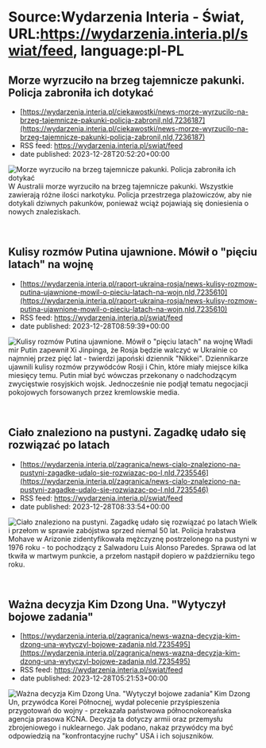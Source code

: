 # Source:Wydarzenia Interia - Świat, URL:https://wydarzenia.interia.pl/swiat/feed, language:pl-PL

## Morze wyrzuciło na brzeg tajemnicze pakunki. Policja zabroniła ich dotykać
 - [https://wydarzenia.interia.pl/ciekawostki/news-morze-wyrzucilo-na-brzeg-tajemnicze-pakunki-policja-zabronil,nId,7236187](https://wydarzenia.interia.pl/ciekawostki/news-morze-wyrzucilo-na-brzeg-tajemnicze-pakunki-policja-zabronil,nId,7236187)
 - RSS feed: https://wydarzenia.interia.pl/swiat/feed
 - date published: 2023-12-28T20:52:20+00:00

<p><a href="https://wydarzenia.interia.pl/ciekawostki/news-morze-wyrzucilo-na-brzeg-tajemnicze-pakunki-policja-zabronil,nId,7236187"><img align="left" alt="Morze wyrzuciło na brzeg tajemnicze pakunki. Policja zabroniła ich dotykać" src="https://i.iplsc.com/morze-wyrzucilo-na-brzeg-tajemnicze-pakunki-policja-zabronil/000IAXPL2RMWMGDH-C321.jpg" /></a>W Australii morze wyrzuciło na brzeg tajemnicze pakunki. Wszystkie zawierają różne ilości narkotyku. Policja przestrzega plażowiczów, aby nie dotykali dziwnych pakunków, ponieważ wciąż pojawiają się doniesienia o nowych znaleziskach. </p><br clear="all" />

## Kulisy rozmów Putina ujawnione. Mówił o "pięciu latach" na wojnę
 - [https://wydarzenia.interia.pl/raport-ukraina-rosja/news-kulisy-rozmow-putina-ujawnione-mowil-o-pieciu-latach-na-wojn,nId,7235610](https://wydarzenia.interia.pl/raport-ukraina-rosja/news-kulisy-rozmow-putina-ujawnione-mowil-o-pieciu-latach-na-wojn,nId,7235610)
 - RSS feed: https://wydarzenia.interia.pl/swiat/feed
 - date published: 2023-12-28T08:59:39+00:00

<p><a href="https://wydarzenia.interia.pl/raport-ukraina-rosja/news-kulisy-rozmow-putina-ujawnione-mowil-o-pieciu-latach-na-wojn,nId,7235610"><img align="left" alt="Kulisy rozmów Putina ujawnione. Mówił o &quot;pięciu latach&quot; na wojnę" src="https://i.iplsc.com/kulisy-rozmow-putina-ujawnione-mowil-o-pieciu-latach-na-wojn/000IARGYQU1KUJ55-C321.jpg" /></a>Władimir Putin zapewnił Xi Jinpinga, że Rosja będzie walczyć w Ukrainie co najmniej przez pięć lat - twierdzi japoński dziennik &quot;Nikkei&quot;. Dziennikarze ujawnili kulisy rozmów przywódców Rosji i Chin, które miały miejsce kilka miesięcy temu. Putin miał być wówczas przekonany o nadchodzącym zwycięstwie rosyjskich wojsk. Jednocześnie nie podjął tematu negocjacji pokojowych forsowanych przez kremlowskie media.</p><br clear="all" />

## Ciało znaleziono na pustyni. Zagadkę udało się rozwiązać po latach
 - [https://wydarzenia.interia.pl/zagranica/news-cialo-znaleziono-na-pustyni-zagadke-udalo-sie-rozwiazac-po-l,nId,7235546](https://wydarzenia.interia.pl/zagranica/news-cialo-znaleziono-na-pustyni-zagadke-udalo-sie-rozwiazac-po-l,nId,7235546)
 - RSS feed: https://wydarzenia.interia.pl/swiat/feed
 - date published: 2023-12-28T08:33:54+00:00

<p><a href="https://wydarzenia.interia.pl/zagranica/news-cialo-znaleziono-na-pustyni-zagadke-udalo-sie-rozwiazac-po-l,nId,7235546"><img align="left" alt="Ciało znaleziono na pustyni. Zagadkę udało się rozwiązać po latach" src="https://i.iplsc.com/cialo-znaleziono-na-pustyni-zagadke-udalo-sie-rozwiazac-po-l/000IARNZL9GJEDLX-C321.jpg" /></a>Wielki przełom w sprawie zabójstwa sprzed niemal 50 lat. Policja hrabstwa Mohave w Arizonie zidentyfikowała mężczyznę postrzelonego na pustyni w 1976 roku - to pochodzący z Salwadoru Luis Alonso Paredes. Sprawa od lat tkwiła w martwym punkcie, a przełom nastąpił dopiero w październiku tego roku.</p><br clear="all" />

## Ważna decyzja Kim Dzong Una. "Wytyczył bojowe zadania"
 - [https://wydarzenia.interia.pl/zagranica/news-wazna-decyzja-kim-dzong-una-wytyczyl-bojowe-zadania,nId,7235495](https://wydarzenia.interia.pl/zagranica/news-wazna-decyzja-kim-dzong-una-wytyczyl-bojowe-zadania,nId,7235495)
 - RSS feed: https://wydarzenia.interia.pl/swiat/feed
 - date published: 2023-12-28T05:21:53+00:00

<p><a href="https://wydarzenia.interia.pl/zagranica/news-wazna-decyzja-kim-dzong-una-wytyczyl-bojowe-zadania,nId,7235495"><img align="left" alt="Ważna decyzja Kim Dzong Una. &quot;Wytyczył bojowe zadania&quot;" src="https://i.iplsc.com/wazna-decyzja-kim-dzong-una-wytyczyl-bojowe-zadania/000IAQJHCPM04MR1-C321.jpg" /></a>Kim Dzong Un, przywódca Korei Północnej, wydał polecenie przyśpieszenia przygotowań do wojny - przekazała państwowa północnokoreańska agencja prasowa KCNA. Decyzja ta dotyczy armii oraz przemysłu zbrojeniowego i nuklearnego. Jak podano, nakaz przywódcy ma być odpowiedzią na &quot;konfrontacyjne ruchy&quot; USA i ich sojuszników. </p><br clear="all" />

